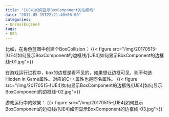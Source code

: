 ```yaml
---
title: "[UE4]如何显示BoxComponent的边框线"
date: "2017-05-15T22:21:40+08:00"
categories:
- UnrealEngine4
tags:
- UE4
---
```


比如，在角色蓝图中创建个BoxCollision：
{{< figure src="/img/20170515-[UE4]如何显示BoxComponent的边框线/[UE4]如何显示BoxComponent的边框线-01.jpg">}}

在游戏运行过程中，box的边框是看不见的，如果想让边框可见，则不勾选Hidden in Game属性。对应的C++属性也是同名属性。
{{< figure src="/img/20170515-[UE4]如何显示BoxComponent的边框线/[UE4]如何显示BoxComponent的边框线-02.jpg">}}

游戏运行中的效果：
{{< figure src="/img/20170515-[UE4]如何显示BoxComponent的边框线/[UE4]如何显示BoxComponent的边框线-03.jpg">}}